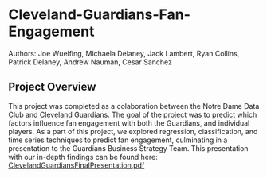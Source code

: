 # Cleveland-Guardians-Fan-Engagement
Authors: Joe Wuelfing, Michaela Delaney, Jack Lambert, Ryan Collins, Patrick Delaney, Andrew Nauman, Cesar Sanchez

## Project Overview
This project was completed as a colaboration between the Notre Dame Data Club and Cleveland Guardians. The goal of the project was to predict which factors influence fan engagement with both the Guardians, and individual players. As a part of this project, we explored regression, classification, and time series techniques to predict fan engagement, culminating in a presentation to the Guardians Business Strategy Team. This presentation with our in-depth findings can be found here: [ClevelandGuardiansFinalPresentation.pdf](https://github.com/jacklambert1/Cleveland-Guardians-Fan-Engagement/files/9420097/ClevelandGuardiansFinalPresentation.pdf)

